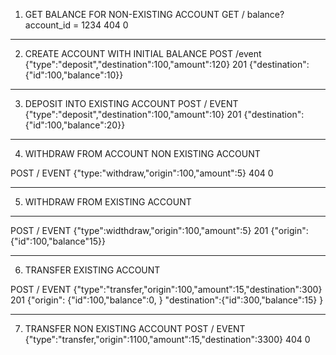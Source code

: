 1. GET BALANCE FOR NON-EXISTING ACCOUNT
   GET / balance?account_id = 1234
   404 0

---

2. CREATE ACCOUNT WITH INITIAL BALANCE
   POST /event {"type":"deposit","destination":100,"amount":120}
   201 {"destination":{"id":100,"balance":10}}

---

3. DEPOSIT INTO EXISTING ACCOUNT
   POST / EVENT {"type":"deposit","destination":100,"amount":10}
   201 {"destination":{"id":100,"balance":20}}

---

4. WITHDRAW FROM ACCOUNT NON EXISTING ACCOUNT

POST / EVENT {"type:"withdraw,"origin":100,"amount":5}
404 0

---

5. WITHDRAW FROM EXISTING ACCOUNT

---

POST / EVENT {"type":widthdraw,"origin":100,"amount":5}
201 {"origin":{"id":100,"balance"15}}

---

6. TRANSFER EXISTING ACCOUNT

POST / EVENT {"type":"transfer,"origin":100,"amount":15,"destination":300}
201 {"origin": {"id":100,"balance":0, } "destination":{"id":300,"balance":15} }

---

7. TRANSFER NON EXISTING ACCOUNT
   POST / EVENT {"type":"transfer,"origin":1100,"amount":15,"destination":3300}
   404 0
